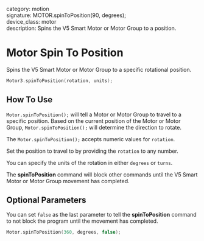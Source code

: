 category: motion  
signature: MOTOR.spinToPosition(90, degrees);  
device_class: motor  
description: Spins the V5 Smart Motor or Motor Group to a position.  

# Motor Spin To Position

Spins the V5 Smart Motor or Motor Group to a specific rotational position.

```cpp
Motor3.spinToPosition(rotation, units);
```

## How To Use

`Motor.spinToPosition();` will tell a Motor or Motor Group to travel to a specific position. Based on the current position of the Motor or Motor Group, `Motor.spinToPosition();` will determine the direction to rotate.

The `Motor.spinToPosition();` accepts numeric values for `rotation`.

Set the position to travel to by providing the `rotation` to any number. 

You can specify the units of the rotation in either `degrees` or `turns`. 

The **spinToPosition** command will block other commands until the V5 Smart Motor or Motor Group movement has completed.

## Optional Parameters

You can set `false` as the last parameter to tell the **spinToPosition** command to not block the program until the movement has completed.

```cpp
Motor.spinToPosition(360, degrees, false);
```

<advanced>
</advanced>